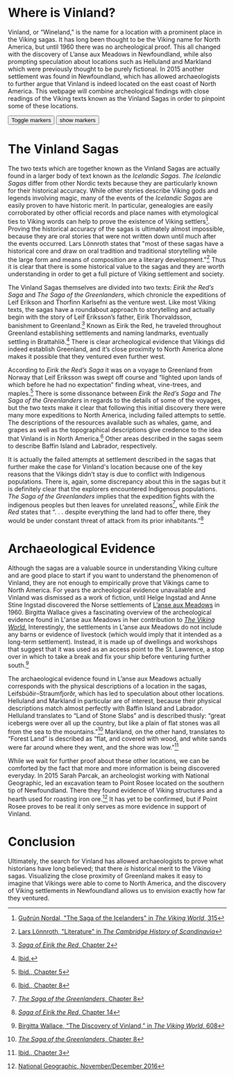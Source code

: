 # Where is Vinland?
Vinland, or “Wineland,” is the name for a location with a prominent place in the Viking sagas. It has long been thought to be the Viking name for North America, but until 1960 there was no archeological proof. This all changed with the discovery of L’anse aux Meadows in Newfoundland, while also prompting speculation about locations such as Helluland and Markland which were previously thought to be purely fictional. In 2015 another settlement was found in Newfoundland, which has allowed archaeologists to further argue that Vinland is indeed located on the east coast of North America. This webpage will combine archeological findings with close readings of the Viking texts known as the Vinland Sagas in order to pinpoint some of these locations.






<div class="markers">
  <!-- these buttons hide/show all the markers  -->
  <!-- to hide/show blue or red markers instead, change my_markers below to blue_markers
       to red_markers.  If you have defined your own color (or other) arrays, use those instead -->
  <button onclick="toggleMarkers(my_markers, my_map)" class="rounded" id="hide">Toggle markers</button>
  <button onclick="showMarkers(my_markers, my_map)" id="show"> show markers</button>
</div>
  <div id="mapcontainer">
    <div id="map_canvas"></div>
  </div>
  <div id="map_legend"></div>
</div>










# The Vinland Sagas

The two texts which are together known as the Vinland Sagas are actually found in a larger body of text known as the *Icelandic Sagas*. *The Icelandic Sagas* differ from other Nordic texts because they are particularly known for their historical accuracy. While other stories describe Viking gods and legends involving magic, many of the events of the *Icelandic Sagas* are easily proven to have historic merit. In particular, genealogies are easily corroborated by other official records and place names with etymological ties to Viking words can help to prove the existence of Viking settlers[^1]. Proving the historical accuracy of the sagas is ultimately almost impossible, because they are oral stories that were not written down until much after the events occurred. Lars Lönnroth states that "most of these sagas have a historical core and draw
on oral tradition and traditional storytelling while the large form and means of composition are a literary development."[^2] Thus it is clear that there is some historical value to the sagas and they are worth understanding in order to get a full picture of Viking settlement and society.

The Vinland Sagas themselves are divided into two texts: *Eirik the Red’s Saga* and *The Saga of the Greenlanders*, which chronicle the expeditions of Leif Erikson and Thorfinn Karlsefni as the venture west. Like most Viking texts, the sagas have a roundabout approach to storytelling and actually begin with the story of Leif Eriksson’s father, Eirik Thorvaldsson, banishment to Greenland.[^3] Known as Eirik the Red, he traveled throughout Greenland establishing settlements and naming landmarks, eventually settling in Brattahlíð.[^4] There is clear archeological evidence that Vikings did indeed establish Greenland, and it’s close proximity to North America alone makes it possible that they ventured even further west.

According to *Eirik the Red’s Saga* it was on a voyage to Greenland from Norway that Leif Eriksson was swept off course and “lighted upon lands of which before he had no expectation” finding wheat, vine-trees, and maples.[^5] There is some dissonance between *Eirik the Red’s Saga* and *The Saga of the Greenlanders* in regards to the details of some of the voyages, but the two texts make it clear that following this initial discovery there were many more expeditions to North America, including failed attempts to settle. The descriptions of the resources available such as whales, game, and grapes as well as the topographical descriptions give credence to the idea that Vinland is in North America.[^6] Other areas described in the sagas seem to describe Baffin Island and Labrador, respectively.  

It is actually the failed attempts at settlement described in the sagas that further make the case for Vinland's location because one of the key reasons that the Vikings didn’t stay is due to conflict with Indigenous populations. There is, again, some discrepancy about this in the sagas but it is definitely clear that the explorers encountered Indigenous populations. *The Saga of the Greenlanders* implies that the expedition fights with the indigenous peoples but then leaves for unrelated reasons[^7], while *Eirik the Red* states that “. . . despite everything the land had to offer there, they would be under constant threat of attack from its prior inhabitants.”[^8]

# Archaeological Evidence
Although the sagas are a valuable source in understanding Viking culture and are good place to start if you want to understand the phenomenon of Vinland, they are not enough to empirically prove that Vikings came to North America. For years the archeological evidence unavailable and Vinland was dismissed as a work of fiction, until Helge Ingstad and Anne Stine Ingstad discovered the Norse settlements of [L’anse aux Meadows](http://www.pc.gc.ca/en/lhn-nhs/nl/meadows) in 1960. Birgitta Wallace gives a fascinating overview of the archeological evidence found in L'anse aux Meadows in her contribution to [*The Viking World.*](https://www.routledgehandbooks.com/doi/10.4324/9780203412770) Interestingly, the settlements in L’anse aux Meadows do not include any barns or evidence of livestock (which would imply that it intended as a long-term settlement). Instead, it is made up of dwellings and workshops that suggest that it was used as an access point to the St. Lawrence, a stop over in which to take a break and fix your ship before venturing further south.[^9]

The archaeological evidence found in L’anse aux Meadows actually corresponds with the physical descriptions of a location in the sagas, Leifsbúðir–Straumfjorðr, which has led to speculation about other locations. Helluland and Markland in particular are of interest, because their physical descriptions match almost perfectly with Baffin Island and Labrador. Helluland translates to “Land of Stone Slabs” and is described thusly: “great icebergs were over all up the country, but like a plain of flat stones was all from the sea to the mountains.”[^10] Markland, on the other hand, translates to “Forest Land” is described as “flat, and covered with wood, and white sands were far around where they went, and the shore was low.”[^11]

While we wait for further proof about these other locations, we can be comforted by the fact that more and more information is being discovered everyday. In 2015 Sarah Parcak, an archeologist working with National Geographic, led an excavation team to Point Rosee located on the southern tip of Newfoundland. There they found evidence of Viking structures and a hearth used for roasting iron ore.[^12] It has yet to be confirmed, but if Point Rosee proves to be real it only serves as more evidence in support of Vinland.

# Conclusion

Ultimately, the search for Vinland has allowed archaeologists to prove what historians have long believed; that there *is* historical merit to the Viking sagas. Visualizing the close proximity of Greenland makes it easy to imagine that Vikings were able to come to North America, and the discovery of Viking settlements in Newfoundland allows us to envision exactly how far they ventured.


[^1]: [Guðrún Nordal, "The Saga of the Icelanders" in _The Viking World_, 315](https://www-routledgehandbooks-com.myaccess.library.utoronto.ca/doi/10.4324/9780203412770.ch23_2)
[^2]: [Lars Lönnroth, "Literature" in _The Cambridge History of Scandinavia_](https://www-cambridge-org.myaccess.library.utoronto.ca/core/books/cambridge-history-of-scandinavia/literature/13835A309D315CC1D692A5F2D27D082E)
[^3]: [_Saga of Eirik the Red_, Chapter 2](http://sagadb.org/eiriks_saga_rauda.en)
[^4]: [Ibid.](http://sagadb.org/eiriks_saga_rauda.en)
[^5]: [Ibid., Chapter 5](http://sagadb.org/eiriks_saga_rauda.en)
[^6]: [Ibid., Chapter 8](http://sagadb.org/eiriks_saga_rauda.en)
[^7]: [_The Saga of the Greenlanders_, Chapter 8](https://notendur.hi.is/haukurth/utgafa/greenlanders.html)
[^8]: [_Saga of Eirik the Red_, Chapter 14](http://sagadb.org/eiriks_saga_rauda.en)
[^9]: [Birgitta Wallace, “The Discovery of Vinland,” in _The Viking World_, 608](https://www.routledgehandbooks.com/doi/10.4324/9780203412770.ch44)
[^10]: [_The Saga of the Greenlanders_, Chapter 8](https://notendur.hi.is/haukurth/utgafa/greenlanders.html)
[^11]: [Ibid., Chapter 3](https://notendur.hi.is/haukurth/utgafa/greenlanders.html)
[^12]:[National Geographic, November/December 2016](https://www.nationalgeographic.com/archaeology-and-history/magazine/2016/11-12/space-archaeology-viking-settlement-excavation-canada/)
